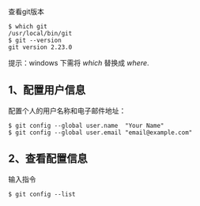 查看git版本

```
$ which git
/usr/local/bin/git
$ git --version
git version 2.23.0
```

提示：windows 下需将 *which* 替换成 *where*.

## 1、配置用户信息

配置个人的用户名称和电子邮件地址：

```
$ git config --global user.name  "Your Name"
$ git config --global user.email "email@example.com"
```

## 2、查看配置信息

输入指令

```
$ git config --list
```